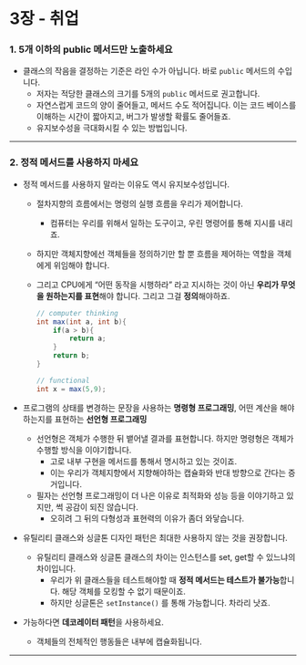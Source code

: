 # 3장 - 취업

### 1. 5개 이하의 public 메서드만 노출하세요

- 클래스의 작음을 결정하는 기준은 라인 수가 아닙니다. 바로 `public` 메서드의 수입니다.
    - 저자는 적당한 클래스의 크기를 5개의 `public` 메서드로 권고합니다.
    - 자연스럽게 코드의 양이 줄어들고, 메서드 수도 적어집니다. 이는 코드 베이스를 이해하는 시간이 짧아지고, 버그가 발생할 확률도 줄어들죠.
    - 유지보수성을 극대화시킬 수 있는 방법입니다.

---

### 2. 정적 메서드를 사용하지 마세요

- 정적 메서드를 사용하지 말라는 이유도 역시 유지보수성입니다.
    - 절차지향의 흐름에서는 명령의 실행 흐름을 우리가 제어합니다.
        - 컴퓨터는 우리를 위해서 일하는 도구이고, 우린 명령어를 통해 지시를 내리죠.
    - 하지만 객체지향에선 객체들을 정의하기만 할 뿐 흐름을 제어하는 역할을 객체에게 위임해야 합니다.
    - 그리고 CPU에게 “어떤 동작을 시행하라” 라고 지시하는 것이 아닌 **우리가 무엇을 원하는지를 표현**해야 합니다. 그리고 그걸 **정의**해야하죠.
        
        ```java
        // computer thinking
        int max(int a, int b){
        	if(a > b){
        		return a;
        	}
        	return b;
        }
        
        // functional
        int x = max(5,9);
        ```
        
- 프로그램의 상태를 변경하는 문장을 사용하는 **명령형 프로그래밍**, 어떤 계산을 해야하는지를 표현하는 **선언형 프로그래밍**
    - 선언형은 객체가 수행한 뒤 뱉어낼 결과를 표현합니다. 하지만 명령형은 객체가 수행할 방식을 이야기합니다.
        - 고로 내부 구현을 메서드를 통해서 명시하고 있는 것이죠.
        - 이는 우리가 객체지향에서 지향해야하는 캡슐화와 반대 방향으로 간다는 증거입니다.
    - 필자는 선언형 프로그래밍이 더 나은 이유로 최적화와 성능 등을 이야기하고 있지만, 썩 공감이 되진 않습니다.
        - 오히려 그 뒤의 다형성과 표현력의 이유가 좀더 와닿습니다.
- 유틸리티 클래스와 싱글톤 디자인 패턴은 최대한 사용하지 않는 것을 권장합니다.
    - 유틸리티 클래스와 싱글톤 클래스의 차이는 인스턴스를 set, get할 수 있느냐의 차이입니다.
        - 우리가 위 클래스들을 테스트해야할 때 **정적 메서드는 테스트가 불가능**합니다. 해당 객체를 모킹할 수 없기 때문이죠.
        - 하지만 싱글톤은 `setInstance()` 를 통해 가능합니다. 차라리 낫죠.
- 가능하다면 **데코레이터 패턴**을 사용하세요.
    - 객체들의 전체적인 행동들은 내부에 캡슐화됩니다.

---